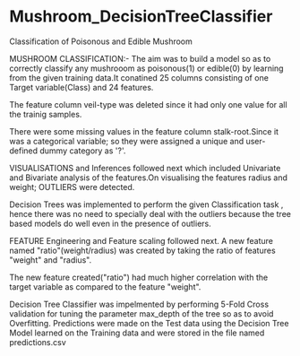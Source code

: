 # Mushroom_DecisionTreeClassifier
Classification of Poisonous and Edible Mushroom

MUSHROOM CLASSIFICATION:- The aim was to build a model so as to correctly classify any mushrooom as poisonous(1) or edible(0) by learning from the given training data.It conatined 25 columns consisting of one Target variable(Class) and 24 features.

The feature column veil-type was deleted since it had only one value for all the trainig samples.

There were some missing values in the feature column stalk-root.Since it was a categorical variable; so they were assigned a unique and user-defined dummy category as '?'.

VISUALISATIONS and Inferences followed next which included Univariate and Bivariate analysis of the features.On visualising the features radius and weight; OUTLIERS were detected.

Decision Trees was implemented to perform the given Classification task , hence there was no need to specially deal with the outliers because the tree based models do well even in the presence of outliers.

FEATURE Engineering and Feature scaling followed next. A new feature named "ratio"(weight/radius) was created by taking the ratio of features "weight" and "radius".

The new feature created("ratio") had much higher correlation with the target variable as compared to the feature "weight".

Decision Tree Classifier was impelmented by performing 5-Fold Cross validation for tuning the parameter max_depth of the tree so as to avoid Overfitting. Predictions were made on the Test data using the Decision Tree Model learned on the Training data and were stored in the file named predictions.csv
